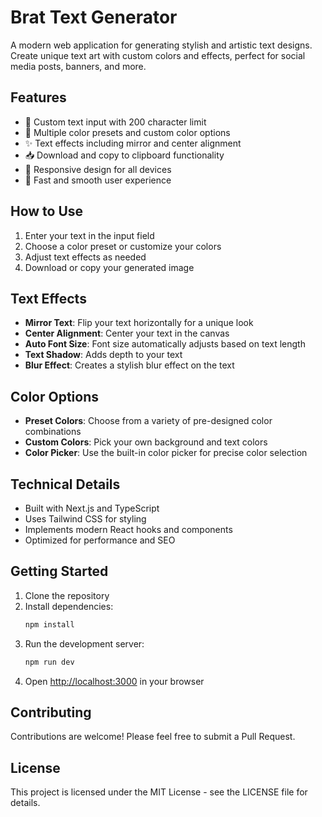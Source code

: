 # Brat Text Generator

A modern web application for generating stylish and artistic text designs. Create unique text art with custom colors and effects, perfect for social media posts, banners, and more.

## Features

- 🎨 Custom text input with 200 character limit
- 🌈 Multiple color presets and custom color options
- ✨ Text effects including mirror and center alignment
- 📥 Download and copy to clipboard functionality
- 🎯 Responsive design for all devices
- 🚀 Fast and smooth user experience

## How to Use

1. Enter your text in the input field
2. Choose a color preset or customize your colors
3. Adjust text effects as needed
4. Download or copy your generated image

## Text Effects

- **Mirror Text**: Flip your text horizontally for a unique look
- **Center Alignment**: Center your text in the canvas
- **Auto Font Size**: Font size automatically adjusts based on text length
- **Text Shadow**: Adds depth to your text
- **Blur Effect**: Creates a stylish blur effect on the text

## Color Options

- **Preset Colors**: Choose from a variety of pre-designed color combinations
- **Custom Colors**: Pick your own background and text colors
- **Color Picker**: Use the built-in color picker for precise color selection

## Technical Details

- Built with Next.js and TypeScript
- Uses Tailwind CSS for styling
- Implements modern React hooks and components
- Optimized for performance and SEO

## Getting Started

1. Clone the repository
2. Install dependencies:
   ```bash
   npm install
   ```
3. Run the development server:
   ```bash
   npm run dev
   ```
4. Open [http://localhost:3000](http://localhost:3000) in your browser

## Contributing

Contributions are welcome! Please feel free to submit a Pull Request.

## License

This project is licensed under the MIT License - see the LICENSE file for details. 